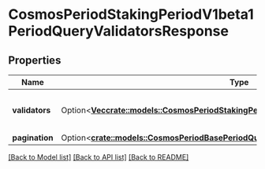 # CosmosPeriodStakingPeriodV1beta1PeriodQueryValidatorsResponse

## Properties

Name | Type | Description | Notes
------------ | ------------- | ------------- | -------------
**validators** | Option<[**Vec<crate::models::CosmosPeriodStakingPeriodV1beta1PeriodValidator>**](cosmos.staking.v1beta1.Validator.md)> | validators contains all the queried validators. | [optional]
**pagination** | Option<[**crate::models::CosmosPeriodBasePeriodQueryPeriodV1beta1PeriodPageResponse**](cosmos.base.query.v1beta1.PageResponse.md)> |  | [optional]

[[Back to Model list]](../README.md#documentation-for-models) [[Back to API list]](../README.md#documentation-for-api-endpoints) [[Back to README]](../README.md)


